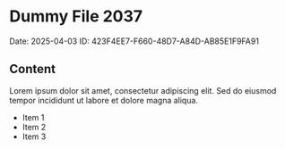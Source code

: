 # Dummy File 2037

Date: 2025-04-03
ID: 423F4EE7-F660-48D7-A84D-AB85E1F9FA91

## Content

Lorem ipsum dolor sit amet, consectetur adipiscing elit.
Sed do eiusmod tempor incididunt ut labore et dolore magna aliqua.

* Item 1
* Item 2
* Item 3
